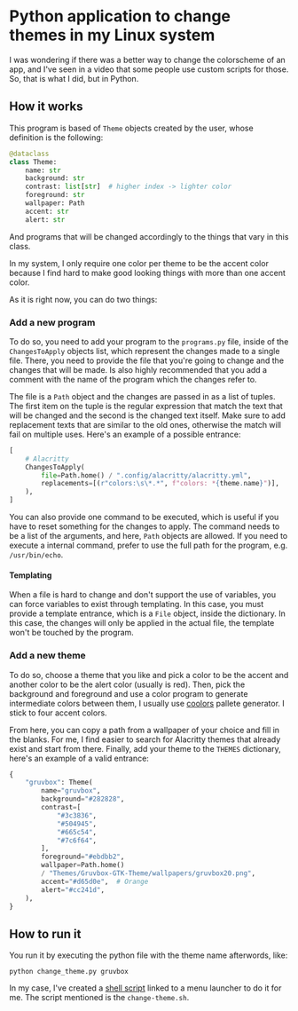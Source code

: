 # Python application to change themes in my Linux system

I was wondering if there was a better way to change the
colorscheme of an app, and I've seen in a video that some people
use custom scripts for those. So, that is what I did, but in
Python.

## How it works

This program is based of `Theme` objects created by the user,
whose definition is the following:

```python
@dataclass
class Theme:
    name: str
    background: str
    contrast: list[str]  # higher index -> lighter color
    foreground: str
    wallpaper: Path
    accent: str
    alert: str
```

And programs that will be changed accordingly to the things that
vary in this class.

In my system, I only require one color per theme to be the accent
color because I find hard to make good looking things with more
than one accent color.

As it is right now, you can do two things:

### Add a new program

To do so, you need to add your program to the `programs.py` file,
inside of the `ChangesToApply` objects list, which represent the
changes made to a single file. There, you need to provide the
file that you're going to change and the changes that will be
made. Is also highly recommended that you add a comment with the
name of the program which the changes refer to.

The file is a `Path` object and the changes are passed in as a
list of tuples. The first item on the tuple is the regular
expression that match the text that will be changed and the
second is the changed text itself. Make sure to add replacement
texts that are similar to the old ones, otherwise the match will
fail on multiple uses. Here's an example of a possible entrance:

```python
[
    # Alacritty
    ChangesToApply(
        file=Path.home() / ".config/alacritty/alacritty.yml",
        replacements=[(r"colors:\s\*.*", f"colors: *{theme.name}")],
    ),
]
```

You can also provide one command to be executed, which is useful
if you have to reset something for the changes to apply. The
command needs to be a list of the arguments, and here, `Path`
objects are allowed. If you need to execute a internal command,
prefer to use the full path for the program, e.g.
`/usr/bin/echo`.

#### Templating

When a file is hard to change and don't support the use of
variables, you can force variables to exist through templating.
In this case, you must provide a template entrance, which is a
`File` object, inside the dictionary. In this case, the changes
will only be applied in the actual file, the template won't be
touched by the program.

### Add a new theme

To do so, choose a theme that you like and pick a color to be the
accent and another color to be the alert color (usually is red).
Then, pick the background and foreground and use a color program
to generate intermediate colors between them, I usually use
[coolors](https://coolors.co) pallete generator. I stick to four
accent colors.

From here, you can copy a path from a wallpaper of your choice
and fill in the blanks. For me, I find easier to search for
Alacritty themes that already exist and start from there.
Finally, add your theme to the `THEMES` dictionary, here's an
example of a valid entrance:

```python
{
    "gruvbox": Theme(
        name="gruvbox",
        background="#282828",
        contrast=[
            "#3c3836",
            "#504945",
            "#665c54",
            "#7c6f64",
        ],
        foreground="#ebdbb2",
        wallpaper=Path.home()
        / "Themes/Gruvbox-GTK-Theme/wallpapers/gruvbox20.png",
        accent="#d65d0e",  # Orange
        alert="#cc241d",
    ),
}
```

## How to run it

You run it by executing the python file with the theme name
afterwords, like:

```shell
python change_theme.py gruvbox
```

In my case, I've created a [shell
script](https://github.com/caiolaytynher/custom-bash-scripts)
linked to a menu launcher to do it for me. The script mentioned
is the `change-theme.sh`.
